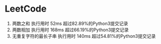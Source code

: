 # LeetCode

1. 两数之和 执行用时 52ms 超过82.89%的Python3提交记录
2. 两数相加 执行用时 168ms 超过66.19%的Python3提交记录
3. 无重复字符的最长子串 执行用时 140ms 超过54.81%的Python3提交记录